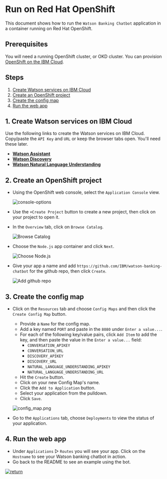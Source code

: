 # Run on Red Hat OpenShift

This document shows how to run the `Watson Banking Chatbot` application in a container running on Red Hat OpenShift.

## Prerequisites

You will need a running OpenShift cluster, or OKD cluster. You can provision [OpenShift on the IBM Cloud](https://cloud.ibm.com/kubernetes/catalog/openshiftcluster).

## Steps

1. [Create Watson services on IBM Cloud](#1-create-watson-services-on-ibm-cloud)
1. [Create an OpenShift project](#2-create-an-openshift-project)
1. [Create the config map](#3-create-the-config-map)
1. [Run the web app](#4-run-the-web-app)

## 1. Create Watson services on IBM Cloud

Use the following links to create the Watson services on IBM Cloud. Copy/paste the `API Key` and `URL` or keep the browser tabs open. You'll need these later.

* [**Watson Assistant**](https://cloud.ibm.com/catalog/services/conversation)
* [**Watson Discovery**](https://cloud.ibm.com/catalog/services/discovery)
* [**Watson Natural Language Understanding**](https://cloud.ibm.com/catalog/services/natural-language-understanding)

## 2. Create an OpenShift project

* Using the OpenShift web console, select the `Application Console` view.

  ![console-options](https://raw.githubusercontent.com/IBM/pattern-utils/master/openshift/openshift-app-console-option.png)

* Use the `+Create Project` button to create a new project, then click on your project to open it.

* In the `Overview` tab, click on `Browse Catalog`.

  ![Browse Catalog](https://raw.githubusercontent.com/IBM/pattern-utils/master/openshift/openshift-browse-catalog.png)

* Choose the `Node.js` app container and click `Next`.

  ![Choose Node.js](https://raw.githubusercontent.com/IBM/pattern-utils/master/openshift/openshift-choose-nodejs.png)

* Give your app a name and add `https://github.com/IBM/watson-banking-chatbot` for the github repo, then click `Create`.

  ![Add github repo](https://raw.githubusercontent.com/IBM/pattern-utils/master/openshift/openshift-add-github-repo.png)

## 3. Create the config map

* Click on the `Resources` tab and choose `Config Maps` and then click the `Create Config Map` button.
  * Provide a `Name` for the config map.
  * Add a key named `PORT` and paste in the `8080` under `Enter a value...`.
  * For each of the following key/value pairs, click `Add Item` to add the key, and then paste the value in the `Enter a value...` field:
    * `CONVERSATION_APIKEY`
    * `CONVERSATION_URL`
    * `DISCOVERY_APIKEY`
    * `DISCOVERY_URL`
    * `NATURAL_LANGUAGE_UNDERSTANDING_APIKEY`
    * `NATURAL_LANGUAGE_UNDERSTANDING_URL`
  * Hit the `Create` button.
  * Click on your new Config Map's name.
  * Click the `Add to Application` button.
  * Select your application from the pulldown.
  * Click `Save`.

  ![config_map.png](images/config_map.png)

* Go to the `Applications` tab, choose `Deployments` to view the status of your application.

## 4. Run the web app

* Under `Applications` ▷ `Routes` you will see your app. Click on the `Hostname` to see your Watson banking chatbot in action.
* Go back to the README to see an example using the bot.

[![return](https://raw.githubusercontent.com/IBM/pattern-utils/master/deploy-buttons/return.png)](https://github.com/IBM/watson-banking-chatbot#sample-output)
